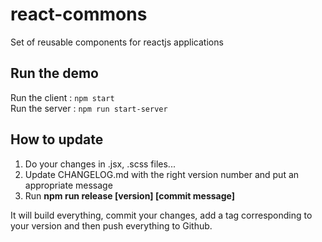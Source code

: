 # react-commons
Set of reusable components for reactjs applications

## Run the demo
Run the client : ```npm start```<br/>
Run the server : ```npm run start-server```

## How to update
1. Do your changes in .jsx, .scss files...
2. Update CHANGELOG.md with the right version number and put an appropriate message
3. Run **npm run release [version] [commit message]**

It will build everything, commit your changes, add a tag corresponding to your version and then push everything to Github.